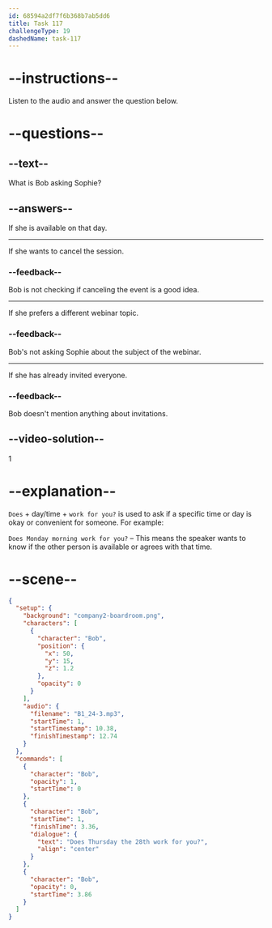 ```yaml
---
id: 68594a2df7f6b368b7ab5dd6
title: Task 117
challengeType: 19
dashedName: task-117
---
```


<!-- (Audio) Bob: Does Thursday the 28th work for you? -->

# --instructions--

Listen to the audio and answer the question below.

# --questions--

## --text--

What is Bob asking Sophie?

## --answers--

If she is available on that day.

---

If she wants to cancel the session.

### --feedback--

Bob is not checking if canceling the event is a good idea.

---

If she prefers a different webinar topic.

### --feedback--

Bob's not asking Sophie about the subject of the webinar.

---

If she has already invited everyone.

### --feedback--

Bob doesn't mention anything about invitations.

## --video-solution--

1

# --explanation--

`Does` + day/time + `work for you?` is used to ask if a specific time or day is okay or convenient for someone. For example:

`Does Monday morning work for you?` – This means the speaker wants to know if the other person is available or agrees with that time.

# --scene--

```json
{
  "setup": {
    "background": "company2-boardroom.png",
    "characters": [
      {
        "character": "Bob",
        "position": {
          "x": 50,
          "y": 15,
          "z": 1.2
        },
        "opacity": 0
      }
    ],
    "audio": {
      "filename": "B1_24-3.mp3",
      "startTime": 1,
      "startTimestamp": 10.38,
      "finishTimestamp": 12.74
    }
  },
  "commands": [
    {
      "character": "Bob",
      "opacity": 1,
      "startTime": 0
    },
    {
      "character": "Bob",
      "startTime": 1,
      "finishTime": 3.36,
      "dialogue": {
        "text": "Does Thursday the 28th work for you?",
        "align": "center"
      }
    },
    {
      "character": "Bob",
      "opacity": 0,
      "startTime": 3.86
    }
  ]
}
```
